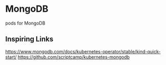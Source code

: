 # MongoDB
pods for MongoDB

## Inspiring Links
https://www.mongodb.com/docs/kubernetes-operator/stable/kind-quick-start/
https://github.com/scriptcamp/kubernetes-mongodb